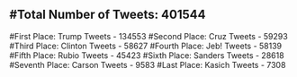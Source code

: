 #Total Number of Tweets: 401544 
---
#First Place: Trump Tweets - 134553
#Second Place: Cruz Tweets - 59293
#Third Place: Clinton Tweets - 58627
#Fourth Place: Jeb! Tweets - 58139
#Fifth Place: Rubio Tweets - 45423
#Sixth Place: Sanders Tweets - 28618
#Seventh Place: Carson Tweets - 9583
#Last Place: Kasich Tweets - 7308

